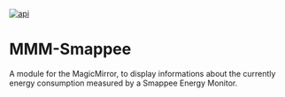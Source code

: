 [![api](https://img.shields.io/badge/api-Smappee-orange.svg)](https://smappee.atlassian.net/wiki/spaces/DEVAPI/overview)

# MMM-Smappee
A module for the MagicMirror, to display informations about the currently energy consumption measured by a Smappee Energy Monitor.
